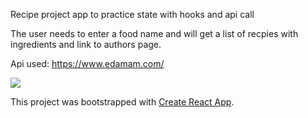 Recipe project app to practice state with hooks and api call

The user needs to enter a food name and will get a list of recpies with ingredients and link to authors page.

Api used: https://www.edamam.com/



![](/ss/ss1.png)



This project was bootstrapped with [Create React App](https://github.com/facebook/create-react-app).

